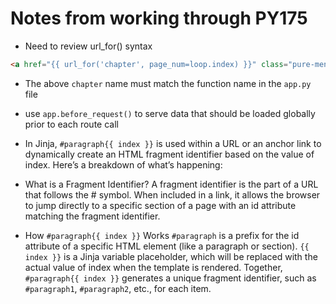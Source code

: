 # Notes from working through PY175

- Need to review url_for() syntax

~~~HTML
<a href="{{ url_for('chapter', page_num=loop.index) }}" class="pure-menu-link">{{ chapter }}</a>
~~~

- The above `chapter` name must match the function name in the `app.py` file

- use `app.before_request()` to serve data that should be loaded globally prior to each route call

- In Jinja, `#paragraph{{ index }}` is used within a URL or an anchor link to dynamically create an HTML fragment identifier based on the value of index. Here’s a breakdown of what’s happening:

- What is a Fragment Identifier?
A fragment identifier is the part of a URL that follows the # symbol. When included in a link, it allows the browser to jump directly to a specific section of a page with an id attribute matching the fragment identifier.

- How `#paragraph{{ index }}` Works
`#paragraph` is a prefix for the id attribute of a specific HTML element (like a paragraph or section).
`{{ index }}` is a Jinja variable placeholder, which will be replaced with the actual value of index when the template is rendered.
Together, `#paragraph{{ index }}` generates a unique fragment identifier, such as `#paragraph1`, `#paragraph2`, etc., for each item.

